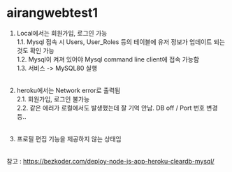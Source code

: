 # airangwebtest1

1. Local에서는 회원가입, 로그인 가능 <br>
1.1. Mysql 접속 시 Users, User_Roles 등의 테이블에 유저 정보가 업데이트 되는 것도 확인 가능 <br>
1.2. Mysql이 켜져 있어야 Mysql command line client에 접속 가능함 <br>
1.3. 서비스 -> MySQL80 실행 <br><br>

2. heroku에서는 Network error로 출력됨 <br>
2.1. 회원가입, 로그인 불가능 <br>
2.2. 같은 에러가 로컬에서도 발생했는데 잘 기억 안남. DB off / Port 번호 변경 등.. <br><br>


3. 프로필 편집 기능을 제공하지 않는 상태임 <br><br>

참고 : https://bezkoder.com/deploy-node-js-app-heroku-cleardb-mysql/

